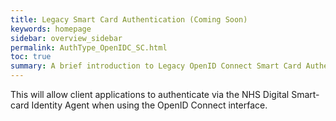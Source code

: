 ```yaml
---
title: Legacy Smart Card Authentication (Coming Soon)
keywords: homepage
sidebar: overview_sidebar
permalink: AuthType_OpenIDC_SC.html
toc: true
summary: A brief introduction to Legacy OpenID Connect Smart Card Authentication within NHS Digital's Care Access Service.
---
```


This will allow client applications to authenticate via the NHS Digital Smart-card Identity Agent when using the OpenID Connect interface.

